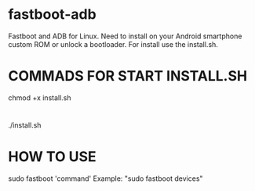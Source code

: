 # fastboot-adb
Fastboot and ADB for Linux. Need to install on your Android smartphone custom ROM or unlock a bootloader. For install use the install.sh.
# COMMADS FOR START INSTALL.SH
chmod +x install.sh
# 
./install.sh
# HOW TO USE
sudo fastboot 'command'
Example: "sudo fastboot devices"

